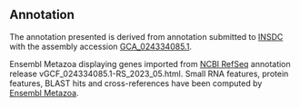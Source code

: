 **Annotation**
----------

The annotation presented is derived from annotation submitted to
[INSDC](http://www.insdc.org) with the assembly accession [GCA\_024334085.1](http://www.ebi.ac.uk/ena/data/view/GCA_024334085.1).

Ensembl Metazoa displaying genes imported from [NCBI RefSeq](https://www.ncbi.nlm.nih.gov/genome/annotation_euk/Lutzomyia_longipalpis/GCF_024334085.1-RS_2023_05.html) annotation release vGCF_024334085.1-RS_2023_05.html.
Small RNA features, protein features, BLAST hits and cross-references have been
computed by [Ensembl Metazoa](https://metazoa.ensembl.org/info/genome/annotation/index.html).
